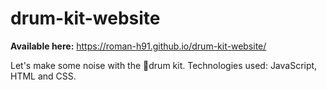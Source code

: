 # drum-kit-website
**Available here:** https://roman-h91.github.io/drum-kit-website/

Let's make some noise with the 🥁drum kit. Technologies used: JavaScript, HTML and CSS.
